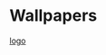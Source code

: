 # Wallpapers
[logo](https://github.com/x-imayank/Wallpapers/blob/main/assests/Screenshot%202024-01-25%20000303.png)
